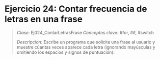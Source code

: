 # Ejercicio 24: Contar frecuencia de letras en una frase
> *Clase:* Ej024_ContarLetrasFrase
> *Conceptos clave:* #for, #if, #switch
>
> *Descripcion:* Escribe un programa que solicite una frase al usuario y muestre cúantas veces aparece cada letra (ignorando mayúsculas y omitiendo los espacios y signos de puntuación).
